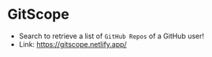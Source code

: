 # GitScope
- Search to retrieve a list of `GitHub Repos` of a GitHub user!
- Link: https://gitscope.netlify.app/
